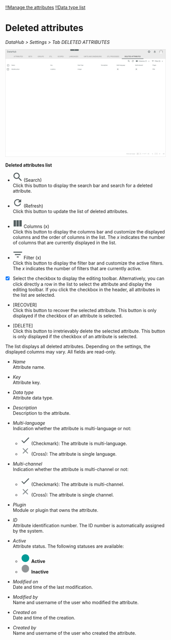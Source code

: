 [!!Manage the attributes](../Integration/01_ManageAttributes.md)
[!!Data type list](./04_DataTypeList.md)

# Deleted attributes

*DataHub > Settings > Tab DELETED ATTRIBUTES*

![Deleted attributes](../../Assets/Screenshots/DataHub/Settings/DeletedAttributes/DeletedAttributes.png "[Deleted attributes]")

**Deleted attributes list**

- ![Search](../../Assets/Icons/Search.png "[Search]") (Search)   
    Click this button to display the search bar and search for a deleted attribute.

- ![Refresh](../../Assets/Icons/Refresh01.png "[Refresh]") (Refresh)   
    Click this button to update the list of deleted attributes.

- ![Columns](../../Assets/Icons/Columns.png "[Columns]") Columns (x)   
    Click this button to display the columns bar and customize the displayed columns and the order of columns in the list. The *x* indicates the number of columns that are currently displayed in the list.

- ![Filter](../../Assets/Icons/Filter.png "[Filter]") Filter (x)   
    Click this button to display the filter bar and customize the active filters. The *x* indicates the number of filters that are currently active.

- [x]     
    Select the checkbox to display the editing toolbar. Alternatively, you can click directly a row in the list to select the attribute and display the editing toolbar. If you click the checkbox in the header, all attributes in the list are selected.

- [RECOVER]   
    Click this button to recover the selected attribute. This button is only displayed if the checkbox of an attribute is selected.    

- [DELETE]   
    Click this button to irretrievably delete the selected attribute. This button is only displayed if the checkbox of an attribute is selected.       

The list displays all deleted attributes. Depending on the settings, the displayed columns may vary. All fields are read-only.

- *Name*   
    Attribute name.

- *Key*   
    Attribute key.

- *Data type*   
    Attribute data type.

- *Description*   
    Description to the attribute.

- *Multi-language*   
    Indication whether the attribute is multi-language or not:
    - ![Check](../../Assets/Icons/Check.png "[Check]") (Checkmark): The attribute is multi-language.  
    - ![Cross](../../Assets/Icons/Cross02.png "[Cross]") (Cross): The attribute is single language.

- *Multi-channel*   
    Indication whether the attribute is multi-channel or not:
    - ![Check](../../Assets/Icons/Check.png "[Check]") (Checkmark): The attribute is multi-channel.  
    - ![Cross](../../Assets/Icons/Cross02.png "[Cross]") (Cross): The attribute is single channel.

- *Plugin*   
    Module or plugin that owns the attribute.

- *ID*   
    Attribute identification number. The ID number is automatically assigned by the system.

- *Active*   
    Attribute status. The following statuses are available:
    - ![Status](../../Assets/Icons/Status01.png "[Status]") **Active**
    - ![Status](../../Assets/Icons/Status04.png "[Status]") **Inactive**   

- *Modified on*   
    Date and time of the last modification.

- *Modified by*   
    Name and username of the user who modified the attribute.

- *Created on*   
    Date and time of the creation.

- *Created by*   
    Name and username of the user who created the attribute.
